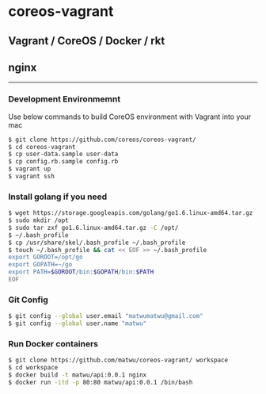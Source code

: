 # coreos-vagrant
## Vagrant / CoreOS / Docker / rkt
## nginx

---

### Development Environmemnt
Use below commands to build CoreOS environment with Vagrant into your mac

```bash
$ git clone https://github.com/coreos/coreos-vagrant/
$ cd coreos-vagrant
$ cp user-data.sample user-data
$ cp config.rb.sample config.rb
$ vagrant up
$ vagrant ssh
```

### Install golang if you need

```bash
$ wget https://storage.googleapis.com/golang/go1.6.linux-amd64.tar.gz
$ sudo mkdir /opt
$ sudo tar zxf go1.6.linux-amd64.tar.gz -C /opt/
$ ~/.bash_profile
$ cp /usr/share/skel/.bash_profile ~/.bash_profile
$ touch ~/.bash_profile && cat << EOF >> ~/.bash_profile
export GOROOT=/opt/go
export GOPATH=~/go
export PATH=$GOROOT/bin:$GOPATH/bin:$PATH
EOF
```

### Git Config

```bash
$ git config --global user.email "matwumatwu@gmail.com"
$ git config --global user.name "matwu"
```

### Run Docker containers

```bash
$ git clone https://github.com/matwu/coreos-vagrant/ workspace
$ cd workspace
$ docker build -t matwu/api:0.0.1 nginx
$ docker run -itd -p 80:80 matwu/api:0.0.1 /bin/bash
```
